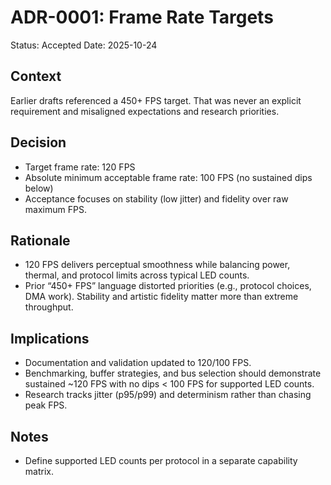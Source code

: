 # ADR-0001: Frame Rate Targets

Status: Accepted
Date: 2025-10-24

## Context
Earlier drafts referenced a 450+ FPS target. That was never an explicit requirement and misaligned expectations and research priorities.

## Decision
- Target frame rate: 120 FPS
- Absolute minimum acceptable frame rate: 100 FPS (no sustained dips below)
- Acceptance focuses on stability (low jitter) and fidelity over raw maximum FPS.

## Rationale
- 120 FPS delivers perceptual smoothness while balancing power, thermal, and protocol limits across typical LED counts.
- Prior “450+ FPS” language distorted priorities (e.g., protocol choices, DMA work). Stability and artistic fidelity matter more than extreme throughput.

## Implications
- Documentation and validation updated to 120/100 FPS.
- Benchmarking, buffer strategies, and bus selection should demonstrate sustained ~120 FPS with no dips < 100 FPS for supported LED counts.
- Research tracks jitter (p95/p99) and determinism rather than chasing peak FPS.

## Notes
- Define supported LED counts per protocol in a separate capability matrix.

